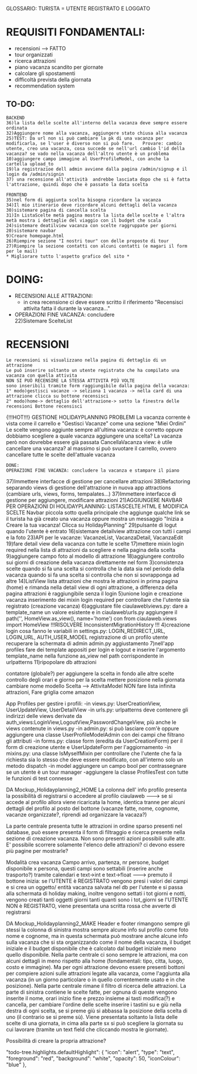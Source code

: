 GLOSSARIO:
    TURISTA = UTENTE REGISTRATO E LOGGATO
    
# REQUISITI FONDAMENTALI:
* recensioni --> FATTO
* tour organizzati
* ricerca attrazioni
* piano vacanza scandito per giornate
* calcolare gli spostamenti
* difficoltà prevista della giornata
* recommendation system


## TO-DO:
	BACKEND
    36)la lista delle scelte all'interno della vacanza deve sempre essere ordinata
    32)Aggiungere nome alla vacanza, aggiungere stato chiusa alla vacanza
    25)TEST: Da url non si può cambiare la pk di una vacanza per modificarla, se l'user è diverso non si può fare.   Provare: cambio utente, creo una vacanza, cosa succede se nell'url cambio l'id della vacanza? se vado nella vacanza dell'altro utente è un problema          
    10)aggiungere campo immagine al UserProfileModel, con anche la cartella upload_to
    19)la registrazioe dell admin avviene dalla pagina /admin/signup e il login da /admin/signin
    37) una recensione all'attività  andrebbe lasciata dopo che si è fatta l'attrazione, quindi dopo che è passato la data scelta

    FRONTEND
    35)nel form di aggiunta scelta bisogna ricordare la vacanza
    34)Il mio itinerario deve ricordare alcuni dettagli della vacanza
    30)sistemare pagina di cancella scelta
    31)In ListaScelte metà pagina mostra la lista delle scelte e l'altra metà mostra i dettaglie del viaggio con il budget che scala
    24)sistemare deatilview vacanza con scelte raggruppate per giorni
    20)sistemare navbar
    9)Creare homepage.html
    26)Riempire sezione "I nostri tour" con delle proposte di tour
    27)Riempire la sezione contatti con alcuni contatti (e magari il form per le mail)
    * Migliorare tutto l'aspetto grafico del sito *

# DOING:
* RECENSIONI ALLE ATTRAZIONI:
  * in crea recensione ci deve essere scritto il riferimento "Recensisci attivita fatta il durante la vacanza..."
*    OPERAZIONI FINE VACANZA: concludere  
      22)Sistemare ScelteList

# RECENSIONI
    Le recensioni si visualizzano nella pagina di dettaglio di un attrazione
    Le può inserire soltanto un utente registrato che ha compilato una vacanza con quella attivita
    NON SI PUÒ RECENSIRE LA STESSA ATTIVITÀ PIÙ VOLTE
    sono inseribili tramite form raggiungibile dalla pagina della vacanza:
    1° modo)gestisci vacanze -> selziona 1 vacanza -> nella card di una attrazione clicca su bottone recensisci
    2° modo)home-> dettaglio dell'attrazione-> sotto la finestra delle recensioni Bottone recensisci
{!!!HOT!!!} GESTIONE HOLIDAYPLANNING
PROBLEMI
    La vacanza corrente è vista come il carrello e "Gestisci Vacanze" come una sezione "Miei Ordini"
    Le scelte vengono aggiunte sempre all'ultima vacanza: è corretto oppure dobbiamo scegliere a quale vacanza aggiungere una scelta? La vacanza però non dovrebbe essere già passata
    CancellaVacanza view: è utile cancellare una vacanza? al massimo si può svuotare il carrello, ovvero cancellare tutte le scelte dell'attuale vacanza

    DONE:
    OPERAZIONI FINE VACANZA: concludere la vacanza e stampare il piano
37)Immettere interfacce di gestione per cancellare attrazioni
38)Refactoring separando views di gestione dell'attrazione in nuova app attractions (cambiare urls, views, forms, tempalates...)
37)Immettere interfacce di gestione per aggiungere, modificare attrazioni
21)AGGIUNGERE NAVBAR PER OPERAZIONI DI HOLIDAYPLANNING: LISTASCELTE.HTML E MODIFICA SCELTE
    Navbar piccola sotto quella principale che aggiunge qualche link se il turista ha già creato una vacanza oppure
    mostra un messaggio "Inizia a Creare la tua vacanza! Clicca su HolidayPlanning"
29)pulsante di logut quando l'utente è entrato
16)sistemare detailview attrazione con tutti i campi e la foto
23)API per le vacanze: VacanzeList, VacanzaDetail, VacanzaEdit
19)fare detail view della vacanza con tutte le scelte
17)mettere mixin login required nella lista di attrazioni da scegliere e nella pagina della scelta
9)aggiungere campo foto al modello di attrazione
18)aggiungere controllo sui giorni di creazione della vacanza direttamente nel form
3)consistenza scelte
    quando si fa una scelta si controlla che la data sia nel periodo della vacanza
    quando si fa una scelta si controlla che non si sovrapponga ad altre
14)ListView lista attrazioni che mostra le attrazioni in prima pagina (home) e rimanda nella detail view di ogni
 attrazione, a differenza della pagina attrazioni è raggiungibile senza il login
5)unione login e creazione vacanza
        inserimento dei mixin login required per controllare che l'utente sia registrato (creazione vacanza)
6)aggiustare file ciaulaweb\views.py: dare a template_name un valore esistente e in ciaulaweb\urls.py aggiungere il
path('', HomeView.as_view(), name='home') con from ciaulaweb.views import HomeView
!!!RISOLVERE InconsistentMigrationHistory !!!
4)creazione login
        cosa fanno le variabili in settings.py: LOGIN_REDIRECT_URL, LOGIN_URL, AUTH_USER_MODEL
        registrazione di un profilo utente
        recuperare la schermata di admin
        admin.py aggiustamento
7)nell'app profiles fare dei template appositi per login e logout e inserire l'argomento template_name nella funzione
as_view nel path corrispondente in urlpatterns
11)ripopolare db attrazioni



contatore (globale?) per aggiungere la scelta in fondo alle altre scelte
controllo degli orari e giorno per la scelta
mettere posizione nella giornata
cambiare nome modello Scelta --> AttivitaModel
NON fare lista infinita attrazioni, Fare griglia come amazon

App Profiles per gestire i profili:
-in views.py: UserCreationView, UserUpdateView, UserDetailView
-in urls.py: urlpatterns deve contenere gli indirizzi delle views derivate da auth_views:LoginView,LogoutView,PasswordChangeView,
più anche le views contenute in views.py
-in admin.py: si può lasciare com'è oppure aggiungere una classe UserProfileModelAdmin con dei campi che filtrano gli
attributi
-in forms.py: classe form (eredita da UserCreationForm) per il form di creazione utente e UserUpdateForm per l'aggiornamento
-in mixins.py: una classe IsMyselfMixin per controllare che l'utente che fa la richiesta sia lo stesso che deve essere
modificato, con all'interno solo un metodo dispatch
-in model aggiungere un campo bool per contrassegnare se un utente è un tour manager
-aggiungere la classe ProfilesTest con tutte le funzioni di test connesse


DA Mockup_Holidayplanning2_HOME
La colonna dell' info profilo presenta la possibilità di registrarsi o accedere al profilo ciaulaweb
---> 	se si accede al profilo allora viene ricaricata la home, identica tranne per alcuni dettagli del profilo al 
	posto del bottone (vacanze fatte, nome, cognome, vacanze organizzate?, riprendi ad organizzare la vacaza?)

La parte centrale presenta tutte le attrazioni in ordine sparso presenti nel database, può essere presenta il form
di filtraggio e ricerca presente nella sezione di creazione vacanza. Non sono presenti azioni possibili sulle attr.
E' possibile scorrere solamente l'elenco delle attrazioni? ci devono essere più pagine per mostrarle?

Modalità crea vacanza
Campo arrivo, partenza, nr persone, budget disponibile x persona, questi campi sono settabili (inserire anche trasporto?)
tramite calendari e text->int e text->float
--->	premuto il bottone inizia: se l'UTENTE è REGISTRATO vengono presi i valori dei campi e si crea un oggetto/
	entità vacanza salvata nel db per l'utente e si passa alla schermata di holiday making, inoltre vengono settati
	i tot giorni e notti, vengono creati tanti oggetti giorni tanti quanti sono i tot_giorni
				   se l'UTENTE NON è REGISTRATO, viene presentata una scritta rossa che avverte di registrarsi


DA Mockup_Holidayplanning2_MAKE
Header e footer rimangono sempre gli stessi
la colonna di sinistra mostra sempre alcune info sul profilo come foto nome e cognome, ma in questa schermata
può mostrare anche alcune info sulla vacanza che si sta organizzando come il nome della vacanza, il budget iniziale
e il budget disponibile che è calcolato dal budget iniziale meno quello disponibile.
Nella parte centrale ci sono sempre le attrazioni, ma con alcuni dettagli in meno rispetto alla home (fondamentali:
tipo, citta, luogo, costo e immagine). Ma per ogni attrazione devono essere presenti bottoni per compiere azioni
sulle attrazioni legate alla vacanza, come l'aggiunta alla vacanza (in un giorno particolare o in quello correntemente
usato e in che posizione). Nella parte centrale rimane il filtro di ricerca delle attrazioni.
La parte di sinistra contiene le scelte fatte, per ognuna di queste vengono inserite il nome, orari inizio fine e prezzo
insieme ai tasti modifica(?) e cancella, per cambiare l'ordine delle scelte inserire i tastini su e giù nella destra
di ogni scelta, se si preme giù si abbassa la posizione della scelta di uno (il contrario se si preme sù).
Viene presentata soltanto la lista delle scelte di una giornata, in cima alla parte sx si può scegliere la giornata
su cui lavorare (tramite un text field che cliccando mostra le giornate).

Possibilità di creare la propria attrazione?


"todo-tree.highlights.defaultHighlight": {
    "icon": "alert",
    "type": "text",
    "foreground": "red",
    "background": "white",
    "opacity": 50,
    "iconColour": "blue"
},